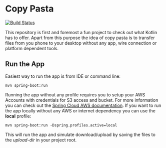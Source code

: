 # Copy Pasta
[![Build Status](https://travis-ci.org/MeiSign/Copy-Pasta.svg?branch=master)](https://travis-ci.org/MeiSign/Copy-Pasta)

This repository is first and foremost a fun project to check 
out what Kotlin has to offer. Apart from this purpose the idea of
copy pasta is to transfer files from you phone to your desktop without
any app, wire connection or platform dependent tools.

## Run the App
Easiest way to run the app is from IDE or command line:

`mvn spring-boot:run` 

Running the app without any profile requires you to setup your AWS Accounts with credentials for S3 access and bucket.
For more information you can check out the [Spring Cloud AWS documentation](https://cloud.spring.io/spring-cloud-aws/spring-cloud-aws.html#_sdk_credentials_configuration).
If you want to run the app locally without any AWS or internet dependency you can use the **local** profile:

`mvn spring-boot:run -Dspring.profiles.active=local`

This will run the app and simulate download/upload by saving the files to the *upload-dir* in your project root.
